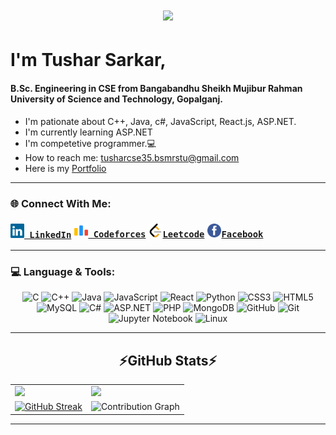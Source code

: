 <h1 align="center">
  <a href="https://git.io/typing-svg">
    <img src="https://readme-typing-svg.herokuapp.com/?lines=Hello,+There!+👋;This+is+Tushar+Sarkar....;Nice+to+meet+you!&center=true&size=25">
  </a>
</h1>

# I'm Tushar Sarkar, 
#### B.Sc. Engineering in CSE from Bangabandhu Sheikh Mujibur Rahman University of Science and Technology, Gopalganj.
- I'm pationate about C++, Java, c#, JavaScript, React.js, ASP.NET.
- I'm currently learning ASP.NET
- I'm competetive programmer.💻
- How to reach me: <a href="mailto: tusharcse35.bsmrstu@gmail.com">tusharcse35.bsmrstu@gmail.com</a>
- Here is my <a href="https://tushar35portfolio2.netlify.app/">Portfolio</a>
<hr>

<h3>🌐 Connect With Me:</h3>
<h3 style="display:flex">
  <code><a href="https://www.linkedin.com/in/md-imran-hosen19/" title="LinkedIn Profile"><img width="22" src="images/linkedin.svg"> LinkedIn</a></code>
  <code style="margin-left:5px"><a href="https://codeforces.com/profile/md_imran_hosen19" title="Codeforces Profile"><img width="22" src="images/code-forces.png"> Codeforces</a></code>
  <code style="margin-left:5px"><a href="https://leetcode.com/md_imran_hosen19/" title="Leetcode Profile"><img width="22" src="images/leetcode.png">Leetcode</a></code>
  <code style="margin-left:5px"><a href="https://m.me/ImranHosen.Bsmrstu" title="Facebook Profile"><img width="22" src="images/facebook.png">Facebook</a></code>
</h3>

<hr>
<h3>💻 Language & Tools:</h3>
<p align="center">
  <img src="https://img.shields.io/badge/c-%2300599C.svg?style=flat&logo=c&logoColor=white" alt="C"/>
  <img src="https://img.shields.io/badge/c++-%2300599C.svg?style=flat&logo=c%2B%2B&logoColor=white" alt="C++"/>
  <img src="https://img.shields.io/badge/java-%23ED8B00.svg?style=flat&logo=openjdk&logoColor=white" alt="Java"/>
  <img src="https://img.shields.io/badge/javascript-%23323330.svg?style=flat&logo=javascript&logoColor=%23F7DF1E" alt="JavaScript"/>
  <img src="https://img.shields.io/badge/react-%2320232a.svg?style=flat&logo=react&logoColor=%2361DAFB" alt="React"/>
  <img src="https://img.shields.io/badge/python-3670A0?style=flat&logo=python&logoColor=ffdd54" alt="Python"/>
  <img src="https://img.shields.io/badge/css3-%231572B6.svg?style=flat&logo=css3&logoColor=white" alt="CSS3"/>
  <img src="https://img.shields.io/badge/html5-%23E34F26.svg?style=flat&logo=html5&logoColor=white" alt="HTML5"/>
  <img src="https://img.shields.io/badge/mysql-%2300f.svg?style=flat&logo=mysql&logoColor=white" alt="MySQL"/>
  <img src="https://img.shields.io/badge/c%23-%23239120.svg?style=flat&logo=c-sharp&logoColor=white" alt="C#"/>
  <img src="https://img.shields.io/badge/asp.net-%230078D4.svg?style=flat&logo=dotnet&logoColor=white" alt="ASP.NET"/>
  <img src="https://img.shields.io/badge/php-%23777BB4.svg?style=flat&logo=php&logoColor=white" alt="PHP"/>
  <img src="https://img.shields.io/badge/MongoDB-%234ea94b.svg?style=flat&logo=mongodb&logoColor=white" alt="MongoDB"/>
  <img src="https://img.shields.io/badge/github-121013?style=flat&logo=github&logoColor=white" alt="GitHub"/>
  <img src="https://img.shields.io/badge/git-%23F05033.svg?style=flat&logo=git&logoColor=white" alt="Git"/>
  <img src="https://img.shields.io/badge/jupyter-%23FA0F00.svg?style=flat&logo=jupyter&logoColor=white" alt="Jupyter Notebook"/>
  <img src="https://img.shields.io/badge/Linux-FCC624?style=flat&logo=linux&logoColor=black" alt="Linux"/>
</p>
<hr>

<h2 align="center">⚡GitHub Stats⚡</h2>
  <table>
  <tr>
    <td valign="top"><img src="https://github-readme-stats.vercel.app/api/top-langs/?username=TusharCSE35&layout=compact&show_icons=true&title_color=ffffff&icon_color=34abeb&text_color=daf7dc&bg_color=151515"/></td>
    <td valign="top"><img src="https://github-readme-stats.vercel.app/api?username=TusharCSE35&show_icons=true&title_color=ffffff&icon_color=34abeb&text_color=daf7dc&bg_color=151515"/></td>
  </tr>
  <tr>
    <td valign="top"><a href="https://git.io/streak-stats"><img src="https://github-readme-streak-stats.herokuapp.com?user=TusharCSE35&theme=dark&mode=weekly" alt="GitHub Streak" /></a></td>
    <td valign="top"><img src="https://activity-graph.herokuapp.com/graph?username=TusharCSE35&bg_color=151515&color=ffffff&line=34abeb&point=ffffff&area=true&hide_border=true" alt="Contribution Graph"/></td>
  </tr>
</table>

</h2>
<hr>
